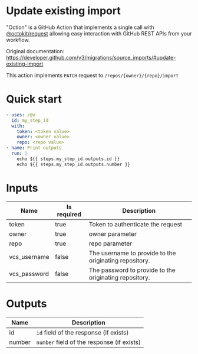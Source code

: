 # Update existing import

"Oction" is a GitHub Action that implements a single call with 
[@octokit/request](https://www.npmjs.com/package/@octokit/request)
allowing easy interaction with GitHub REST APIs from your workflow.

Original documentation: https://developer.github.com/v3/migrations/source_imports/#update-existing-import

This action implements `PATCH` request to `/repos/{owner}/{repo}/import`


# Quick start

```yaml
- uses: /@v
  id: my_step_id
  with:
    token: <token value>
    owner: <owner value>
    repo: <repo value>
- name: Print outputs
  run: |
    echo ${{ steps.my_step_id.outputs.id }}
    echo ${{ steps.my_step_id.outputs.number }}
```


# Inputs

| Name | Is required | Description |
|---|---|---|
|token|true|Token to authenticate the request
|owner|true|owner parameter
|repo|true|repo parameter
|vcs_username|false|The username to provide to the originating repository.
|vcs_password|false|The password to provide to the originating repository.

# Outputs

| Name | Description |
|---|---|
|id|`id` field of the response (if exists)|
|number|`number` field of the response (if exists)|

